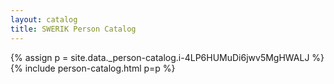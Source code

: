 ```yaml
---
layout: catalog
title: SWERIK Person Catalog
---
```

{% assign p = site.data._person-catalog.i-4LP6HUMuDi6jwv5MgHWALJ %}
{% include person-catalog.html p=p %}

